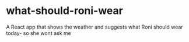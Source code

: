 # what-should-roni-wear
A React app that shows the weather and suggests what Roni should wear today- so she wont ask me
